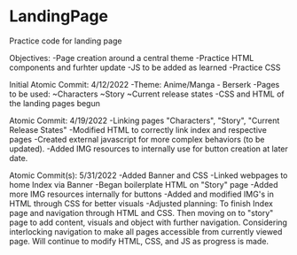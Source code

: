 # LandingPage
Practice code for landing page

Objectives:
-Page creation around a central theme
-Practice HTML components and furhter update
-JS to be added as learned
-Practice CSS

Initial Atomic Commit: 4/12/2022
-Theme: Anime/Manga - Berserk
-Pages to be used:
    ~Characters
    ~Story
    ~Current release states
-CSS and HTML of the landing pages begun

Atomic Commit: 4/19/2022
-Linking pages "Characters", "Story", "Current Release States"
-Modified HTML to correctly link index and respective pages
-Created external javascript for more complex behaviors (to be updated).
-Added IMG resources to internally use for button creation at later date.

Atomic Commit(s): 5/31/2022
-Added Banner and CSS
-Linked webpages to home Index via Banner
-Began boilerplate HTML on "Story" page
-Added more IMG resources internally for buttons
-Added and modified IMG's in HTML through CSS for better visuals
-Adjusted planning: To finish Index page and navigation through HTML and CSS. Then moving on to "story" page
to add content, visuals and object with further navigation. Considering interlocking navigation to make all pages accessible from 
currently viewed page. Will continue to modify HTML, CSS, and JS as progress is made.